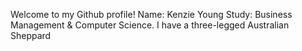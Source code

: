 Welcome to my Github profile!
Name: Kenzie Young
Study: Business Management & Computer Science.
I have a three-legged Australian Sheppard 